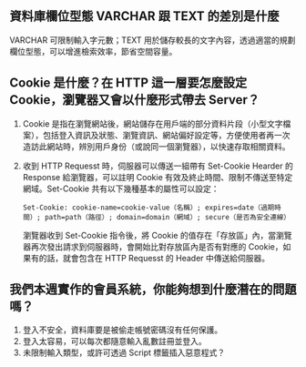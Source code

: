 ## 資料庫欄位型態 VARCHAR 跟 TEXT 的差別是什麼

VARCHAR 可限制輸入字元數；TEXT 用於儲存較長的文字內容，透過適當的規劃欄位型態，可以增進檢索效率，節省空間容量。



## Cookie 是什麼？在 HTTP 這一層要怎麼設定 Cookie，瀏覽器又會以什麼形式帶去 Server？

1. Cookie 是指在瀏覽網站後，網站儲存在用戶端的部分資料片段（小型文字檔案），包括登入資訊及狀態、瀏覽資訊、網站偏好設定等，方便使用者再一次造訪此網站時，辨別用戶身份（或說同一個瀏覽器），以快速存取相關資料。

2. 收到 HTTP Requesst 時，伺服器可以傳送一組帶有 Set-Cookie Hearder 的 Response 給瀏覽器，可以註明 Cookie 有效及終止時間、限制不傳送至特定網域。Set-Cookie 共有以下幾種基本的屬性可以設定：

   ```http
   Set-Cookie: cookie-name=cookie-value（名稱）; expires=date（過期時間）; path=path（路徑）; domain=domain（網域）; secure（是否為安全連線）
   ```

   瀏覽器收到 Set-Cookie 指令後，將 Cookie 的值存在「存放區」內，當瀏覽器再次發出請求到伺服器時，會開始比對存放區內是否有對應的 Cookie，如果有的話，就會包含在 HTTP Requesst 的 Header 中傳送給伺服器。



## 我們本週實作的會員系統，你能夠想到什麼潛在的問題嗎？

1. 登入不安全，資料庫要是被偷走帳號密碼沒有任何保護。
2. 登入太容易，可以每次都隨意輸入亂數註冊並登入。
3. 未限制輸入類型，或許可透過 Script 標籤插入惡意程式？

